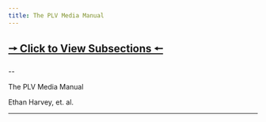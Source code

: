 ```yaml
---
title: The PLV Media Manual
---
```


## [🠖 Click to View Subsections 🠔](headers-h.ybs4pg7zp81u)

\-\-

The PLV Media Manual

Ethan Harvey, et. al.

* * *